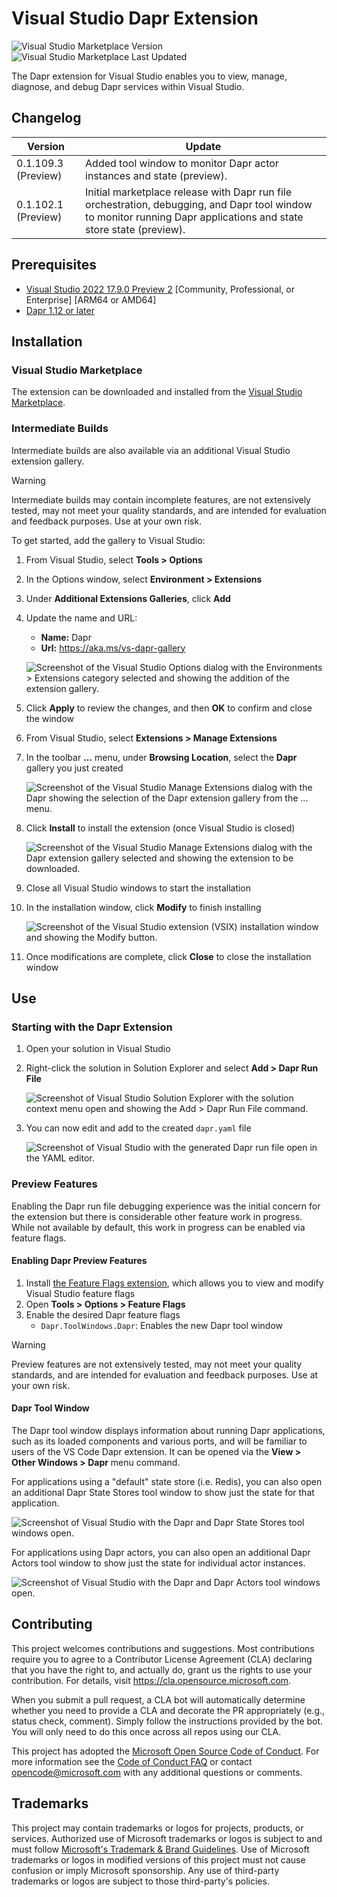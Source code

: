 # Visual Studio Dapr Extension

![Visual Studio Marketplace Version](https://img.shields.io/visual-studio-marketplace/v/ms-azuretools.vs-dapr) ![Visual Studio Marketplace Last Updated](https://img.shields.io/visual-studio-marketplace/last-updated/ms-azuretools.vs-dapr)



The Dapr extension for Visual Studio enables you to view, manage, diagnose, and debug Dapr services within Visual Studio.

## Changelog

|Version|Update|
|-|-|
|0.1.109.3 (Preview)|Added tool window to monitor Dapr actor instances and state (preview).
|0.1.102.1 (Preview)|Initial marketplace release with Dapr run file orchestration, debugging, and Dapr tool window to monitor running Dapr applications and state store state (preview).|

## Prerequisites

* [Visual Studio 2022 17.9.0 Preview 2](https://learn.microsoft.com/en-us/visualstudio/releases/2022/release-notes-preview) [Community, Professional, or Enterprise] [ARM64 or AMD64]
* [Dapr 1.12 or later](https://dapr.io)

## Installation

### Visual Studio Marketplace

The extension can be downloaded and installed from the [Visual Studio Marketplace](https://marketplace.visualstudio.com/items?itemName=ms-azuretools.vs-dapr).

### Intermediate Builds

Intermediate builds are also available via an additional Visual Studio extension gallery.

> [!WARNING]
> Intermediate builds may contain incomplete features, are not extensively tested, may not meet your quality standards, and are intended for evaluation and feedback purposes. Use at your own risk.

To get started, add the gallery to Visual Studio:

1. From Visual Studio, select **Tools > Options**
1. In the Options window, select **Environment > Extensions**
1. Under **Additional Extensions Galleries**, click **Add**
1. Update the name and URL:

   * **Name:** Dapr
   * **Url:** https://aka.ms/vs-dapr-gallery

   ![Screenshot of the Visual Studio Options dialog with the Environments > Extensions category selected and showing the addition of the extension gallery.](assets/readme/VisualStudioOptionsExtensions.png)

1. Click **Apply** to review the changes, and then **OK** to confirm and close the window
1. From Visual Studio, select **Extensions > Manage Extensions**
1. In the toolbar **...** menu, under **Browsing Location**, select the **Dapr** gallery you just created

   ![Screenshot of the Visual Studio Manage Extensions dialog with the Dapr showing the selection of the Dapr extension gallery from the ... menu.](assets/readme/VisualStudioSelectDaprGallery.png)

1. Click **Install** to install the extension (once Visual Studio is closed)

   ![Screenshot of the Visual Studio Manage Extensions dialog with the Dapr extension gallery selected and showing the extension to be downloaded.](assets/readme/VisualStudioManageExtensions.png)

1. Close all Visual Studio windows to start the installation
1. In the installation window, click **Modify** to finish installing

   ![Screenshot of the Visual Studio extension (VSIX) installation window and showing the Modify button.](assets/readme/VisualStudioExtensionInstallation.png)

1. Once modifications are complete, click **Close** to close the installation window

## Use

### Starting with the Dapr Extension

1. Open your solution in Visual Studio
1. Right-click the solution in Solution Explorer and select **Add > Dapr Run File**

   ![Screenshot of Visual Studio Solution Explorer with the solution context menu open and showing the Add > Dapr Run File command.](assets/readme/SolutionAddDaprRunFile.png)

1. You can now edit and add to the created `dapr.yaml` file

   ![Screenshot of Visual Studio with the generated Dapr run file open in the YAML editor.](assets/readme/EditDaprRunFile.png)

### Preview Features

Enabling the Dapr run file debugging experience was the initial concern for the extension but there is considerable other feature work in progress. While not available by default, this work in progress can be enabled via feature flags.

#### Enabling Dapr Preview Features

1. Install [the Feature Flags extension](https://marketplace.visualstudio.com/items?itemName=PaulHarrington.FeatureFlagsPreview), which allows you to view and modify Visual Studio feature flags
1. Open **Tools > Options > Feature Flags**
1. Enable the desired Dapr feature flags
   - `Dapr.ToolWindows.Dapr`: Enables the new Dapr tool window

> [!WARNING]
> Preview features are not extensively tested, may not meet your quality standards, and are intended for evaluation and feedback purposes. Use at your own risk.

#### Dapr Tool Window

The Dapr tool window displays information about running Dapr applications, such as its loaded components and various ports, and will be familiar to users of the VS Code Dapr extension. It can be opened via the **View > Other Windows > Dapr** menu command.

For applications using a "default" state store (i.e. Redis), you can also open an additional Dapr State Stores tool window to show just the state for that application.

![Screenshot of Visual Studio with the Dapr and Dapr State Stores tool windows open.](assets/readme/DaprToolWindow.png)


For applications using Dapr actors, you can also open an additional Dapr Actors tool window to show just the state for individual actor instances.

![Screenshot of Visual Studio with the Dapr and Dapr Actors tool windows open.](assets/readme/DaprActorsToolWindow.png)

## Contributing

This project welcomes contributions and suggestions.  Most contributions require you to agree to a
Contributor License Agreement (CLA) declaring that you have the right to, and actually do, grant us
the rights to use your contribution. For details, visit https://cla.opensource.microsoft.com.

When you submit a pull request, a CLA bot will automatically determine whether you need to provide
a CLA and decorate the PR appropriately (e.g., status check, comment). Simply follow the instructions
provided by the bot. You will only need to do this once across all repos using our CLA.

This project has adopted the [Microsoft Open Source Code of Conduct](https://opensource.microsoft.com/codeofconduct/).
For more information see the [Code of Conduct FAQ](https://opensource.microsoft.com/codeofconduct/faq/) or
contact [opencode@microsoft.com](mailto:opencode@microsoft.com) with any additional questions or comments.

## Trademarks

This project may contain trademarks or logos for projects, products, or services. Authorized use of Microsoft 
trademarks or logos is subject to and must follow 
[Microsoft's Trademark & Brand Guidelines](https://www.microsoft.com/en-us/legal/intellectualproperty/trademarks/usage/general).
Use of Microsoft trademarks or logos in modified versions of this project must not cause confusion or imply Microsoft sponsorship.
Any use of third-party trademarks or logos are subject to those third-party's policies.

